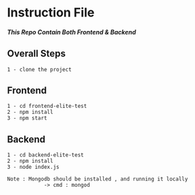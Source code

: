 # Instruction File
##### This Repo Contain Both Frontend & Backend

## Overall Steps
    1 - clone the project 
## Frontend 
    1 - cd frontend-elite-test
    2 - npm install
    3 - npm start
    
## Backend
    1 - cd backend-elite-test
    2 - npm install
    3 - node index.js

    Note : Mongodb should be installed , and running it locally
                -> cmd : mongod

